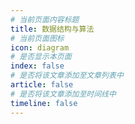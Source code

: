 ```yaml
---
# 当前页面内容标题
title: 数据结构与算法
# 当前页面图标
icon: diagram
# 是否显示本页面
index: false
# 是否将该文章添加至文章列表中
article: false
# 是否将该文章添加至时间线中
timeline: false
---
```


